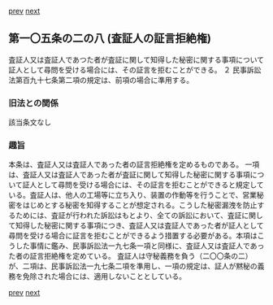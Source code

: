 [prev](/specific\markdowns\特許法\144_Mp-Ch_4-Se_2-At_105_2_7.md)
[next](/specific\markdowns\特許法\146_Mp-Ch_4-Se_2-At_105_2_9.md)
## 第一〇五条の二の八 (査証人の証言拒絶権)
査証人又は査証人であつた者が査証に関して知得した秘密に関する事項について証人として尋問を受ける場合には、その証言を拒むことができる。
２ 民事訴訟法第百九十七条第二項の規定は、前項の場合に準用する。

### 旧法との関係
該当条文なし

### 趣旨
本条は、査証人又は査証人であった者の証言拒絶権を定めるものである。
一項は、査証人又は査証人であった者が査証に関して知得した秘密に関する事項について証人として尋問を受ける場合には、その証言を拒むことができると規定している。査証人は、他人の工場等に立ち入り、装置の作動等を行うことで、営業秘密をはじめとする秘密を知得することが想定される。こうした秘密漏洩を防止するためには、査証が行われた訴訟はもとより、全ての訴訟において、査証に関して知得した秘密に関する事項につき、査証人又は査証人であった者が証人として尋問を受ける場合に証言を拒むことができるよう措置する必要がある。本項はこうした事情に鑑み、民事訴訟法一九七条一項と同様に、査証人又は査証人であった者の証言拒絶権を定めている。
査証人は守秘義務を負う（二〇〇条の二）が、二項は、民事訴訟法一九七条二項を準用し、一項の規定は、証人が黙秘の義務を免除された場合には、適用しないこととしている。

[prev](/specific\markdowns\特許法\144_Mp-Ch_4-Se_2-At_105_2_7.md)
[next](/specific\markdowns\特許法\146_Mp-Ch_4-Se_2-At_105_2_9.md)